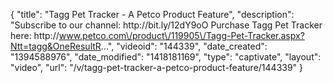 {
    "title": "Tagg Pet Tracker - A Petco Product Feature",
    "description": "Subscribe to our channel: http:\/\/bit.ly\/12dY9oO Purchase Tagg Pet Tracker here: http:\/\/www.petco.com\/product\/119905\/Tagg-Pet-Tracker.aspx?Ntt=tagg&OneResultR...",
    "videoid": "144339",
    "date_created": "1394588976",
    "date_modified": "1418181169",
    "type": "captivate",
    "layout": "video",
    "url": "\/v\/tagg-pet-tracker-a-petco-product-feature\/144339"
}